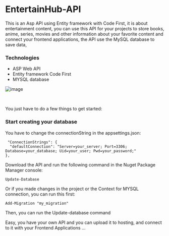 # EntertainHub-API

This is an Asp API using Entity framework with Code First, it is about entertainment content, you can use this API for your projects to store books, anime, series, movies and other information about your favorite content and connect your frontend applications, the API use the MySQL database to save data, 

### Technologies
- ASP Web API
- Entity framework Code First
- MYSQL database

![image](https://github.com/HaroldMart/EntertainHub-API/assets/93040571/a55b94a0-9509-47d5-af5b-654f4c2fc822)

<br/>

You just have to do a few things to get started:

### Start creating your database

You have to change the connectionString in the appsettings.json:

```
 "ConnectionStrings": {
  "defaultConnection": "Server=your_server; Port=3306; Database=your_database; Uid=your_user; Pwd=your_password;"
},

```

Download the API and run the following command in the Nuget Package Manager console:
```
Update-Database
```

Or if you made changes in the project or the Context for MYSQL connection, you can run this first:
```
Add-Migration "my_migration"
```

Then, you can run the Update-database command
<br/>

Easy, you have your own API and you can upload it to hosting, and connect to it with your Frontend Applications ...
